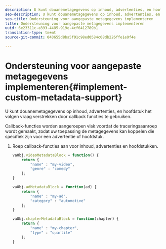 ```yaml
---
description: U kunt douanemetagegevens op inhoud, advertenties, en hoofdstuk het volgen vraag verstrekken door callback functies te gebruiken.
seo-description: U kunt douanemetagegevens op inhoud, advertenties, en hoofdstuk het volgen vraag verstrekken door callback functies te gebruiken.
seo-title: Ondersteuning voor aangepaste metagegevens implementeren
title: Ondersteuning voor aangepaste metagegevens implementeren
uuid: 6e23311c-a393-4485-919e-4cf6412789b1
translation-type: tm+mt
source-git-commit: 040655d8ba5f91c98ed0584c08db226ffe1e0f4e

---
```



# Ondersteuning voor aangepaste metagegevens implementeren{#implement-custom-metadata-support}

U kunt douanemetagegevens op inhoud, advertenties, en hoofdstuk het volgen vraag verstrekken door callback functies te gebruiken.

Callback-functies worden aangeroepen vlak voordat de traceringsaanroep wordt gemaakt, zodat uw toepassing de metagegevens kan koppelen die specifiek zijn voor een advertentie of hoofdstuk.

1. Roep callback-functies aan voor inhoud, advertenties en hoofdstukken.

   ```js
   vaObj.videoMetadataBlock = function() { 
       return { 
           "name" : "my-video", 
           "genre" : "comedy" 
       }; 
   } 
   
   vaObj.adMetadataBlock = function(ad) { 
       return { 
           "name" : "my-ad", 
           "category" : "automotive" 
       }; 
   } 
   
   vaObj.chapterMetadataBlock = function(chapter) { 
       return { 
           "name" : "my-chapter", 
           "type" : "quartile" 
       }; 
   }
   ```


